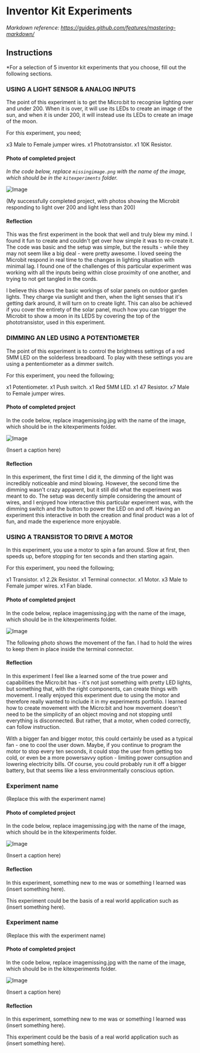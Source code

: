 # Inventor Kit Experiments

*Markdown reference: https://guides.github.com/features/mastering-markdown/*

## Instructions ##

*For a selection of 5 inventor kit experiments that you choose, fill out the following sections.

### USING A LIGHT SENSOR & ANALOG INPUTS ###

The point of this experiment is to get the Micro:bit to recognise lighting over and under 200. When it is over, it will use its LEDs to create an image of the sun, and when it is under 200, it will instead use its LEDs to create an image of the moon.

For this experiment, you need;

x3 Male to Female jumper wires.
x1 Phototransistor.
x1 10K Resistor.

#### Photo of completed project ####
*In the code below, replace `missingimage.png` with the name of the image, which should be in the `kitexperiments` folder.*

![Image](SunandMoon.jpg)

(My successfully completed project, with photos showing the Microbit responding to light over 200 and light less than 200)

#### Reflection ####

This was the first experiment in the book that well and truly blew my mind. I found it fun to create and couldn't get over how simple it was to re-create it. The code was basic and the setup was simple, but the results - while they may not seem like a big deal - were pretty awesome. I loved seeing the Microbit respond in real time to the changes in lighting situation with minimal lag. I found one of the challenges of this particular experiment was working with all the inputs being within close proximity of one another, and trying to not get tangled in the cords.

I believe this shows the basic workings of solar panels on outdoor garden lights. They charge via sunlight and then, when the light senses that it's getting dark around, it will turn on to create light. This can also be achieved if you cover the entirety of the solar panel, much how you can trigger the Microbit to show a moon in its LEDS by covering the top of the phototransistor, used in this experiment. 

### DIMMING AN LED USING A POTENTIOMETER ###

The point of this experiment is to control the brightness settings of a red 5MM LED on the solderless breadboard. To play with these settings you are using a pententiometer as a dimmer switch. 

For this experiment, you need the following;

x1 Potentiometer.
x1 Push switch.
x1 Red 5MM LED.
x1 47 Resistor.
x7 Male to Female jumper wires.

#### Photo of completed project ####
In the code below, replace imagemissing.jpg with the name of the image, which should be in the kitexperiments folder.

![Image](missingimage.png)

(Insert a caption here)

#### Reflection ####

In this experiment, the first time I did it, the dimming of the light was incredibly noticeable and mind blowing. However, the second time the dimming wasn't crazy apparent, but it still did what the experiment was meant to do. The setup was decently simple considering the amount of wires, and I enjoyed how interactive this particular experiment was, with the dimming switch and the button to power the LED on and off. Having an experiment this interactive in both the creation and final product was a lot of fun, and made the experience more enjoyable. 

### USING A TRANSISTOR TO DRIVE A MOTOR ###

In this experiment, you use a motor to spin a fan around. Slow at first, then speeds up, before stopping for ten seconds and then starting again. 

For this experiment, you need the following;

x1 Transistor.
x1 2.2k Resistor.
x1 Terminal connector.
x1 Motor.
x3 Male to Female jumper wires.
x1 Fan blade.

#### Photo of completed project ####
In the code below, replace imagemissing.jpg with the name of the image, which should be in the kitexperiments folder.

![Image](Fan-experiment.jpg)

The following photo shows the movement of the fan. I had to hold the wires to keep them in place inside the terminal connector.

#### Reflection ####

In this experiment I feel like a learned some of the true power and capabilities the Micro:bit has - it's not just something with pretty LED lights, but something that, with the right components, can create things with movement. I really enjoyed this experiment due to using the motor and therefore really wanted to include it in my experiments portfolio. I learned how to create movement with the Micro:bit and how movement doesn't need to be the simplicity of an object moving and not stopping until everything is disconnected. But rather, that a motor, when coded correctly, can follow instruction.

With a bigger fan and bigger motor, this could certainly be used as a typical fan - one to cool the user down. Maybe, if you continue to program the motor to stop every ten seconds, it could stop the user from getting too cold, or even be a more powersavvy option - limiting power consuption and lowering electricity bills. Of course, you could probably run it off a bigger battery, but that seems like a less environmentally conscious option.

### Experiment name ###

(Replace this with the experiment name)

#### Photo of completed project ####
In the code below, replace imagemissing.jpg with the name of the image, which should be in the kitexperiments folder.

![Image](missingimage.png)

(Insert a caption here)

#### Reflection ####

In this experiment, something new to me was or something I learned was (insert something here).

This experiment could be the basis of a real world application such as (insert something here).

### Experiment name ###

(Replace this with the experiment name)

#### Photo of completed project ####
In the code below, replace imagemissing.jpg with the name of the image, which should be in the kitexperiments folder.

![Image](missingimage.png)

(Insert a caption here)

#### Reflection ####

In this experiment, something new to me was or something I learned was (insert something here).

This experiment could be the basis of a real world application such as (insert something here).

